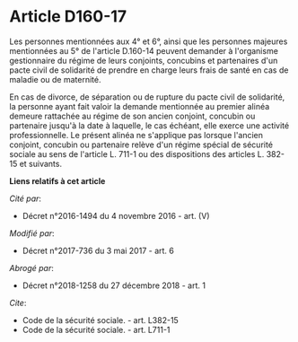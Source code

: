 # Article D160-17

Les personnes mentionnées aux 4° et 6°, ainsi que les personnes majeures mentionnées au 5° de l'article D.160-14 peuvent
demander à l'organisme gestionnaire du régime de leurs conjoints, concubins et partenaires d'un pacte civil de solidarité de
prendre en charge leurs frais de santé en cas de maladie ou de maternité.

En cas de divorce, de séparation ou de rupture du pacte civil de solidarité, la personne ayant fait valoir la demande
mentionnée au premier alinéa demeure rattachée au régime de son ancien conjoint, concubin ou partenaire jusqu'à la date à
laquelle, le cas échéant, elle exerce une activité professionnelle. Le présent alinéa ne s'applique pas lorsque l'ancien
conjoint, concubin ou partenaire relève d'un régime spécial de sécurité sociale au sens de l'article L. 711-1 ou des
dispositions des articles L. 382-15 et suivants.

**Liens relatifs à cet article**

_Cité par_:

  - Décret n°2016-1494 du 4 novembre 2016 - art. (V)

_Modifié par_:

  - Décret n°2017-736 du 3 mai 2017 - art. 6

_Abrogé par_:

  - Décret n°2018-1258 du 27 décembre 2018 - art. 1

_Cite_:

  - Code de la sécurité sociale. - art. L382-15
  - Code de la sécurité sociale. - art. L711-1
